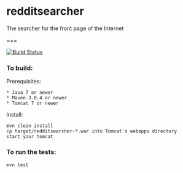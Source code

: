 redditsearcher
===

The searcher for the front page of the Internet

===

[![Build Status](http://adapter.afterburna.com/jenkins/buildStatus/icon?job=redditsearcher)](http://adapter.afterburna.com/jenkins/job/redditsearcher/)

### To build:

Prerequisites:

    * Java 7 or newer
    * Maven 3.0.4 or newer
    * Tomcat 7 or newer

Install:

    mvn clean install
    cp target/redditsearcher-*.war into Tomcat's webapps directory
    start your tomcat

### To run the tests:

    mvn test

<!--
Resources for Newcomers
---
  - [The Wiki](https://...)
  -->
